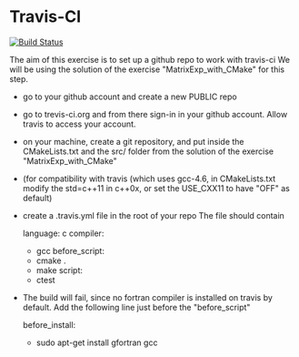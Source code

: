 Travis-CI
=========

[![Build Status](https://travis-ci.org/gbrandino/trevistest.svg?branch=master)](https://travis-ci.org/gbrandino/trevistest)

The aim of this exercise is to set up a github repo to work with travis-ci
We will be using the solution of the exercise "MatrixExp_with_CMake" for this step.

- go to your github account and create a new PUBLIC repo
- go to trevis-ci.org and from there sign-in in your github account. Allow travis to access your account.
- on your machine, create a git repository, and put inside the CMakeLists.txt and the src/ folder from the solution of the exercise "MatrixExp_with_CMake"
- (for compatibility with travis (which uses gcc-4.6, in CMakeLists.txt modify the std=c++11 in c++0x, or set the USE_CXX11 to have "OFF" as default) 
- create a .travis.yml file in the root of your repo
  The file should contain 

   language: c
   compiler:
   - gcc
   before_script:
   - cmake .
   - make 
   script:
   - ctest


- The build will fail, since no fortran compiler is installed on travis by default. Add the following line just before the "before_script"

    before_install:
    - sudo apt-get install gfortran gcc
